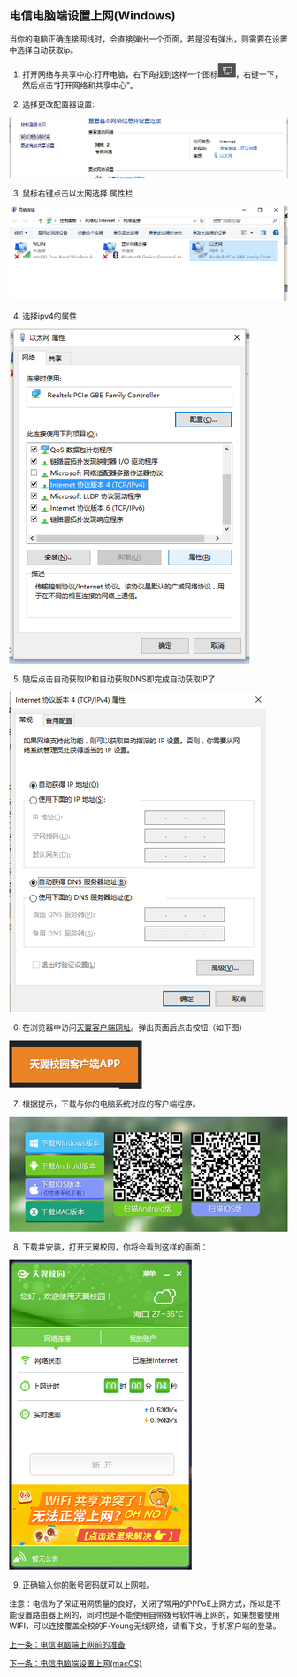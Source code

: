 ## 电信电脑端设置上网(Windows)

当你的电脑正确连接网线时，会直接弹出一个页面，若是没有弹出，则需要在设置中选择自动获取ip。

1. 打开网络与共享中心:打开电脑，右下角找到这样一个图标![](./images/image1.png)，右键一下，然后点击“打开网络和共享中心”。

2. 选择更改配置器设置:

![](./images/image2.png)

3. 鼠标右键点击以太网选择 属性栏

![](./images/image3.png)

4. 选择ipv4的属性

![](./images/image4.png)

5. 随后点击自动获取IP和自动获取DNS即完成自动获取IP了

![](./images/image5.png)

6. 在浏览器中访问[天翼客户端网址](http://zsteduapp.10000.gd.cn/index.html)。弹出页面后点击按钮（如下图）

![](./images/image6.png)

7. 根据提示，下载与你的电脑系统对应的客户端程序。

![](./images/image7.png)

8. 下载并安装，打开天翼校园，你将会看到这样的画面：

![](./images/image8.png)

9. 正确输入你的账号密码就可以上网啦。

注意：电信为了保证用网质量的良好，关闭了常用的PPPoE上网方式，所以是不能设置路由器上网的，同时也是不能使用自带拨号软件等上网的，如果想要使用WIFI，可以连接覆盖全校的F-Young无线网络，请看下文，手机客户端的登录。

[上一条：电信电脑端上网前的准备](/guide/prepareDX)

[下一条：电信电脑端设置上网(macOS)](/guide/setMacDX)
